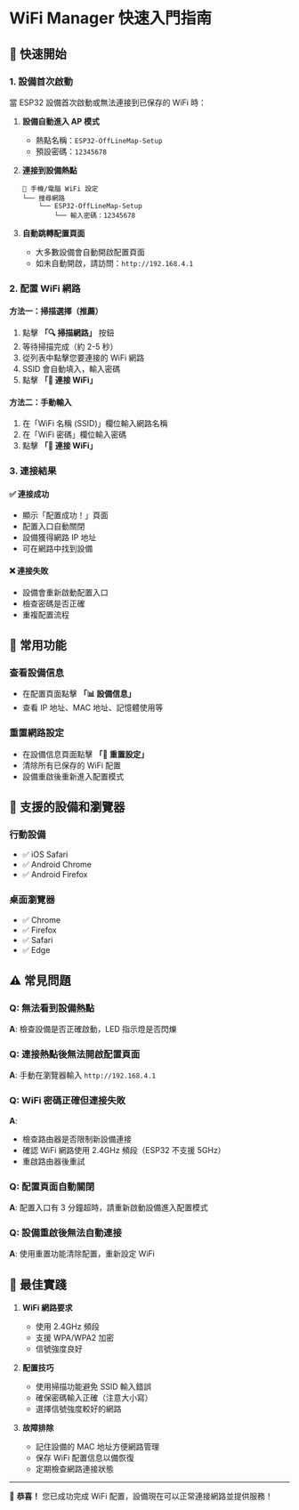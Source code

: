 # WiFi Manager 快速入門指南

## 🚀 快速開始

### 1. 設備首次啟動

當 ESP32 設備首次啟動或無法連接到已保存的 WiFi 時：

1. **設備自動進入 AP 模式**
   - 熱點名稱：`ESP32-OffLineMap-Setup`
   - 預設密碼：`12345678`

2. **連接到設備熱點**
   ```
   📱 手機/電腦 WiFi 設定
   └── 搜尋網路
       └── ESP32-OffLineMap-Setup
           └── 輸入密碼：12345678
   ```

3. **自動跳轉配置頁面**
   - 大多數設備會自動開啟配置頁面
   - 如未自動開啟，請訪問：`http://192.168.4.1`

### 2. 配置 WiFi 網路

#### 方法一：掃描選擇（推薦）
1. 點擊 **「🔍 掃描網路」** 按鈕
2. 等待掃描完成（約 2-5 秒）
3. 從列表中點擊您要連接的 WiFi 網路
4. SSID 會自動填入，輸入密碼
5. 點擊 **「📡 連接 WiFi」**

#### 方法二：手動輸入
1. 在「WiFi 名稱 (SSID)」欄位輸入網路名稱
2. 在「WiFi 密碼」欄位輸入密碼
3. 點擊 **「📡 連接 WiFi」**

### 3. 連接結果

#### ✅ 連接成功
- 顯示「配置成功！」頁面
- 配置入口自動關閉
- 設備獲得網路 IP 地址
- 可在網路中找到設備

#### ❌ 連接失敗
- 設備會重新啟動配置入口
- 檢查密碼是否正確
- 重複配置流程

## 🔧 常用功能

### 查看設備信息
- 在配置頁面點擊 **「📊 設備信息」**
- 查看 IP 地址、MAC 地址、記憶體使用等

### 重置網路設定
- 在設備信息頁面點擊 **「🔄 重置設定」**
- 清除所有已保存的 WiFi 配置
- 設備重啟後重新進入配置模式

## 📱 支援的設備和瀏覽器

### 行動設備
- ✅ iOS Safari
- ✅ Android Chrome
- ✅ Android Firefox

### 桌面瀏覽器
- ✅ Chrome
- ✅ Firefox
- ✅ Safari
- ✅ Edge

## ⚠️ 常見問題

### Q: 無法看到設備熱點
**A**: 檢查設備是否正確啟動，LED 指示燈是否閃爍

### Q: 連接熱點後無法開啟配置頁面
**A**: 手動在瀏覽器輸入 `http://192.168.4.1`

### Q: WiFi 密碼正確但連接失敗
**A**: 
- 檢查路由器是否限制新設備連接
- 確認 WiFi 網路使用 2.4GHz 頻段（ESP32 不支援 5GHz）
- 重啟路由器後重試

### Q: 配置頁面自動關閉
**A**: 配置入口有 3 分鐘超時，請重新啟動設備進入配置模式

### Q: 設備重啟後無法自動連接
**A**: 使用重置功能清除配置，重新設定 WiFi

## 🎯 最佳實踐

1. **WiFi 網路要求**
   - 使用 2.4GHz 頻段
   - 支援 WPA/WPA2 加密
   - 信號強度良好

2. **配置技巧**
   - 使用掃描功能避免 SSID 輸入錯誤
   - 確保密碼輸入正確（注意大小寫）
   - 選擇信號強度較好的網路

3. **故障排除**
   - 記住設備的 MAC 地址方便網路管理
   - 保存 WiFi 配置信息以備恢復
   - 定期檢查網路連接狀態

---

🎉 **恭喜！** 您已成功完成 WiFi 配置，設備現在可以正常連接網路並提供服務！